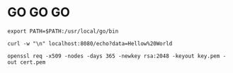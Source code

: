 # GO GO GO

```
export PATH=$PATH:/usr/local/go/bin
```

```
curl -w "\n" localhost:8080/echo?data=Hellow%20World
```

```
openssl req -x509 -nodes -days 365 -newkey rsa:2048 -keyout key.pem -out cert.pem
```